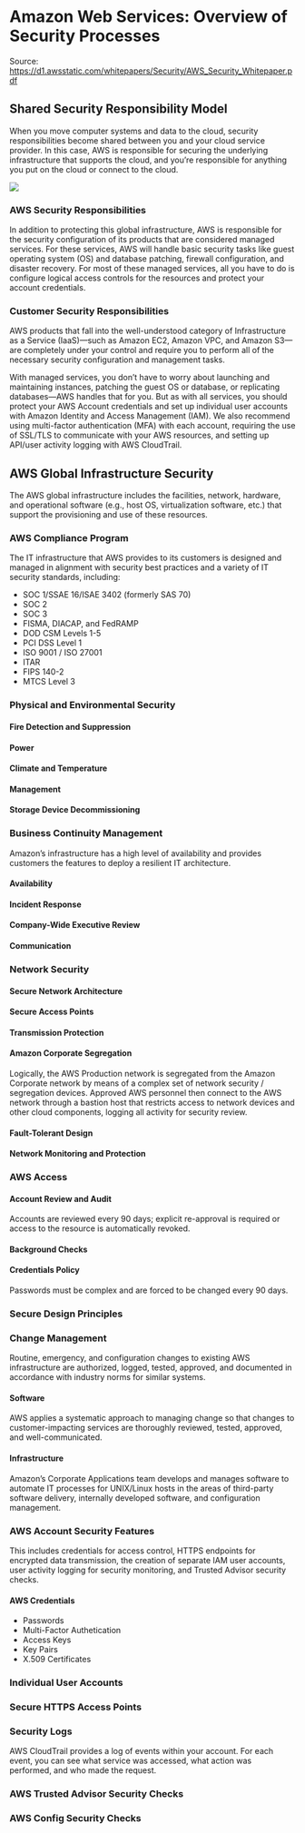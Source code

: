 # Amazon Web Services: Overview of Security Processes

Source: https://d1.awsstatic.com/whitepapers/Security/AWS_Security_Whitepaper.pdf

## Shared Security Responsibility Model

When you move computer systems and data to the cloud, security responsibilities become shared between you and your cloud service provider. In this case, AWS is responsible for securing the underlying infrastructure that supports the cloud, and you’re responsible for anything you put on the cloud or connect to the cloud. 

![](https://cdn-images-1.medium.com/max/1200/0*42-EBqDIao1FCOGr.png)

### AWS Security Responsibilities

In addition to protecting this global infrastructure, AWS is responsible for the security configuration of its products that are considered managed services. For these services, AWS will handle basic security tasks like guest operating system (OS) and database patching, firewall configuration, and disaster recovery. For most of these managed services, all you have to do is configure logical access controls for the resources and protect your account credentials. 

### Customer Security Responsibilities

AWS products that fall into the well-understood category of Infrastructure as a Service (IaaS)—such as Amazon EC2, Amazon VPC, and Amazon S3—are completely under your control and require you to perform all of the necessary security configuration and management tasks. 

With managed services, you don’t have to worry about launching and maintaining instances, patching the guest OS or database, or replicating databases—AWS handles that for you. But as with all services, you should protect your AWS Account credentials and set up individual user accounts with Amazon Identity and Access Management (IAM). We also recommend using multi-factor authentication (MFA) with each account, requiring the use of SSL/TLS to communicate with your AWS resources, and setting up API/user activity logging with AWS CloudTrail. 

## AWS Global Infrastructure Security

The AWS global infrastructure includes the facilities, network, hardware, and operational software (e.g., host OS, virtualization software, etc.) that support the provisioning and use of these resources. 

### AWS Compliance Program

The IT infrastructure that AWS provides to its customers is designed and managed in alignment with security best practices and a variety of IT security standards, including:

* SOC 1/SSAE 16/ISAE 3402 (formerly SAS 70)
* SOC 2
* SOC 3
* FISMA, DIACAP, and FedRAMP
* DOD CSM Levels 1-5
* PCI DSS Level 1
* ISO 9001 / ISO 27001
* ITAR
* FIPS 140-2
* MTCS Level 3

### Physical and Environmental Security

#### Fire Detection and Suppression

#### Power

#### Climate and Temperature

#### Management

#### Storage Device Decommissioning

### Business Continuity Management

Amazon’s infrastructure has a high level of availability and provides customers the features to deploy a resilient IT architecture. 

#### Availability

#### Incident Response

#### Company-Wide Executive Review

#### Communication

### Network Security

#### Secure Network Architecture

#### Secure Access Points

#### Transmission Protection

#### Amazon Corporate Segregation

Logically, the AWS Production network is segregated from the Amazon Corporate network by means of a complex set of network security / segregation devices. Approved AWS personnel then connect to the AWS network through a bastion host that restricts access to network devices and other cloud components, logging all activity for security review. 

#### Fault-Tolerant Design

#### Network Monitoring and Protection

### AWS Access

#### Account Review and Audit

Accounts are reviewed every 90 days; explicit re-approval is required or access to the resource is automatically revoked. 

#### Background Checks

#### Credentials Policy

Passwords must be complex and are forced to be changed every 90 days.

### Secure Design Principles

### Change Management

Routine, emergency, and configuration changes to existing AWS infrastructure are authorized, logged, tested, approved, and documented in accordance with industry norms for similar systems.

#### Software

AWS applies a systematic approach to managing change so that changes to customer-impacting services are thoroughly reviewed, tested, approved, and well-communicated.

#### Infrastructure

Amazon’s Corporate Applications team develops and manages software to automate IT processes for UNIX/Linux hosts in the areas of third-party software delivery, internally developed software, and configuration management. 

### AWS Account Security Features

This includes credentials for access control, HTTPS endpoints for encrypted data transmission, the creation of separate IAM user accounts, user activity logging for security monitoring, and Trusted Advisor security checks. 

#### AWS Credentials 

* Passwords
* Multi-Factor Authetication
* Access Keys
* Key Pairs
* X.509 Certificates

### Individual User Accounts

### Secure HTTPS Access Points

### Security Logs

AWS CloudTrail provides a log of events within your account. For each event, you can see what service was accessed, what action was performed, and who made the request.

### AWS Trusted Advisor Security Checks

### AWS Config Security Checks
